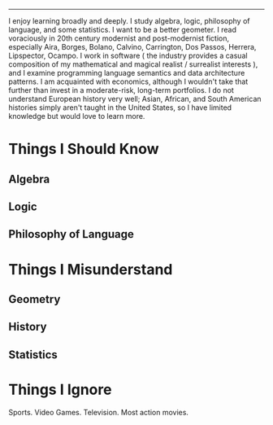<!-- TITLE: Learning -->
<!-- SUBTITLE: CRESCAT SCIENCIA, VITA EXCOLATUR -->


-----


I enjoy learning broadly and deeply. I study algebra, logic, philosophy of language, and some statistics. I want to be a better geometer. I read voraciously in 20th century modernist and post-modernist fiction, especially Aira, Borges, Bolano, Calvino, Carrington, Dos Passos, Herrera, Lipspector, Ocampo. I work in software ( the industry provides a casual composition of my mathematical and magical realist / surrealist interests ), and I examine programming language semantics and data architecture patterns. I am acquainted with economics, although I wouldn't take that further than invest in a moderate-risk, long-term portfolios. I do not understand European history very well; Asian, African, and South American histories simply aren't taught in the United States, so I have limited knowledge but would love to learn more.

# Things I Should Know
## Algebra

## Logic

## Philosophy of Language
# Things I Misunderstand
## Geometry

## History

## Statistics
# Things I Ignore
Sports. Video Games. Television. Most action movies.